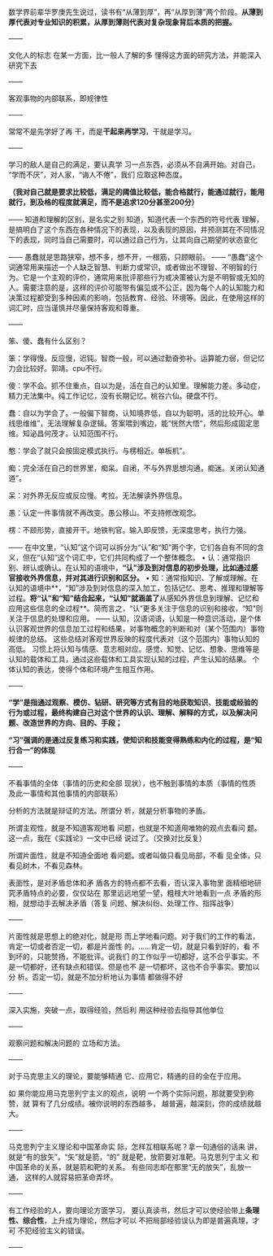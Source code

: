 数学界前辈华罗庚先生说过，读书有“从薄到厚”，再“从厚到薄”两个阶段。**从薄到厚代表对专业知识的积累，从厚到薄则代表对复杂现象背后本质的把握。**

——

文化人的标志
在某一方面，比一般人了解的多
懂得这方面的研究方法，并能深入研究下去

——

客观事物的内部联系，即规律性

——

常常不是先学好了再 干，而是**干起来再学习**，干就是学习。

——

学习的敌人是自己的满足，要认真学 习一点东西，必须从不自满开始。对自己， “学而不厌”，对人家，“诲人不倦”，我们 应取这种态度。

**（我对自己就是要求比较低，满足的阈值比较低，能合格就行，能通过就行，能用就行，到及格的程度就满足，而不是追求120分甚至200分）**

——
知道和理解的区别，是名实之别
知道，知道代表一个东西的符号代表
理解，是搞明白了这个东西在各种情况下的表现，以及表现的原因，并预测其在不同情况下的表现，同时当自己需要时，可以通过自己行为，让其向自己期望的状态变化

——
愚蠢就是思路狭窄，想不多，想不开，一根筋，只顾眼前。
——
“愚蠢”这个词通常用来描述一个人缺乏智慧、判断力或常识，或者做出不理智、不明智的行为。它是一个主观的评价，通常用来批评那些行为或决策被认为是不明智或无知的人。需要注意的是，这样的评价可能带有偏见或不公正，因为每个人的认知能力和决策过程都受到多种因素的影响，包括教育、经验、环境等。因此，在使用这样的词汇时，应当谨慎并尽量保持客观和尊重。

——

笨、傻、蠢有什么区别？

笨：学得慢。反应慢，迟钝。智商一般，可以通过勤奋弥补。运算能力弱，但记忆力会比较好。郭靖。cpu不行。

傻：学不会。抓不住重点，自以为是，活在自己的认知里。理解能力差。多动症，精力无法集中。纯工作记忆，没有长期记忆。桃谷六仙。硬盘不行。

蠢：自以为学会了。一般偏下智商，认知境界低，自以为聪明，活的比较开心。单线思维维”，无法理解复杂逻辑。答案喂到嘴边，能“恍然大悟”，然后形成固定思维。知泌昌何茂才。认知范围不行。

憨：学会了就只会按固定模式执行。与楞相近。单板机”。

痴：完全活在自己的世界里，痴呆。自闭，不与外界思想沟通。痴迷。关闭认知通道”。

呆：对外界无反应或反应慢。考拉。无法解读外界信息。

愚：认定一件事情就不再改变。愚公移山。不支持修改观念。

楞：不顾形势，直接开干。地铁判官。输入即反馈，无深度思考，执行力强。

——
在中文里，“认知”这个词可以拆分为“认”和“知”两个字，它们各自有不同的含义，但在“认知”这个词汇中，它们共同构成了一个整体概念。
• 认：通常指识别、辨认或确认。在认知的语境中，**“认”涉及到对信息的初步处理，比如通过感官接收外界信息，并对其进行识别和区分。**
• 知：通常指知识、了解或理解。在认知的语境中**，“知”涉及到对信息的深入加工，包括记忆、思考、推理和理解等过程。**将“认”和“知”结合起来，“认知”就涵盖了**从感知外界信息到理解、记忆和应用这些信息的全过程**。简而言之，“认”更多关注于信息的识别和接收，“知”则关注于信息的处理和应用。
——
认知，汉语词语，认知是一种意识活动，是个体认识客观世界的信息加工过程和结果，对事物概念的判断和对（某个范围内）事物规律的总结。
这些总结对客观世界反映的程度代表对（这个范围内）事物认知的高低。
习惯上将认知与情感、意志相对应。感觉、知觉、记忆、想象、思维等是认知的载体和工具，通过这些载体和工具实现认知的过程，产生认知的结果。
个体认知的表达，使得个体和环境产生相互作用。

——

**“学”是指通过观察、模仿、钻研、研究等方式有目的地获取知识、技能或经验的行为或过程，最终构建自己对这个世界的认识、理解、解释的方式，以及解决问题、改造世界的方向、目的、手段；**

**“习”强调的是通过反复练习和实践，使知识和技能变得熟练和内化的过程，是“知行合一”的体现**

——

不看事情的全体（事情的历史和全部 现状），也不触到事情的本质（事情的性质 及此一事情和其他事情的内部联系）

分析的方法就是辩证的方法。所谓分 析，就是分析事物的矛盾。

所谓主观性，就是不知道客观地看 问题，也就是不知道用唯物的观点去看问 题。这一点，我在《实践论》一文中已经 说过了。（交换对比反复）

所谓片面性，就是不知道全面地 看问题。或者叫做只看见局部，不看 见全体，只看见树木，不看见森林。

表面性，是对矛盾总体和矛 盾各方的特点都不去看，否认深入事物里 面精细地研究矛盾特点的必要，仅仅站在 那里远远地望一望，粗枝大叶地看到一点 矛盾的形相，就想动手去解决矛盾（答复 问题、解决纠纷、处理工作、指挥战争）

——

片面性就是思想上的绝对化，就是形 而上学地看问题。对于我们的工作的看法， 肯定一切或者否定一切，都是片面性 的。……肯定一切，就是只看到好的，看 不到坏的，只能赞扬，不能批评。说我们 的工作似乎一切都好，这不合乎事实。不 是一切都好，还有缺点和错误。但是也不 是一切都坏，这也不合乎事实。要加以分 析。否定一切，就是不加分析地认为事情 都做得不好

——

深入实施，突破一点，取得经验，然后利 用这种经验去指导其他单位

——

观察问题和解决问题的 立场和方法。

——

对于马克思主义的理论，要能够精通 它、应用它，精通的目的全在于应用。

如 果你能应用马克思列宁主义的观点，说明 一个两个实际问题，那就要受到称赞，就 算有了几分成绩。被你说明的东西越多， 越普遍，越深刻，你的成绩就越大。

——

马克思列宁主义理论和中国革命实 际，怎样互相联系呢？拿一句通俗的话来 讲，就是“有的放矢”。“矢”就是箭，“的” 就是靶，放箭要对准靶。马克思列宁主义 和中国革命的关系，就是箭和靶的关系。 有些同志却在那里“无的放矢”，乱放一通， 这样的人就容易把革命弄坏。

——

有工作经验的人，要向理论方面学习， 要认真读书，然后才可以使经验带上**条理 性、综合性**，上升成为理论，然后才可以 不把局部经验误认为即是普遍真理，才可 不犯经验主义的错误。

——

